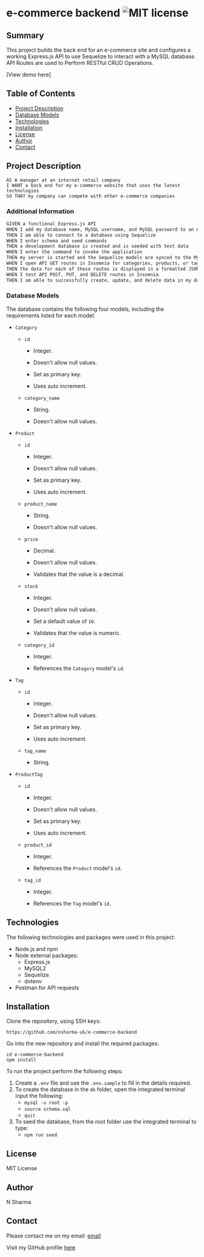 # e-commerce backend ![MIT license](https://img.shields.io/badge/MIT-License-green)

## Summary

This project builds the back end for an e-commerce site and configures a working Express.js API to use Sequelize to interact with a MySQL database. API Routes are used to Perform RESTful CRUD Operations.

[View demo here]

## Table of Contents

- [Project Description](#projectdescription)
- [Database Models](#database-models)
- [Technologies](#technologies)
- [Installation](#installation)
- [License](#license)
- [Author](#author)
- [Contact](#contact)

## Project Description

```
AS A manager at an internet retail company
I WANT a back end for my e-commerce website that uses the latest technologies
SO THAT my company can compete with other e-commerce companies
```

### Additional Information

```md
GIVEN a functional Express.js API
WHEN I add my database name, MySQL username, and MySQL password to an environment variable file
THEN I am able to connect to a database using Sequelize
WHEN I enter schema and seed commands
THEN a development database is created and is seeded with test data
WHEN I enter the command to invoke the application
THEN my server is started and the Sequelize models are synced to the MySQL database
WHEN I open API GET routes in Insomnia for categories, products, or tags
THEN the data for each of these routes is displayed in a formatted JSON
WHEN I test API POST, PUT, and DELETE routes in Insomnia
THEN I am able to successfully create, update, and delete data in my database
```

### Database Models

The database contains the following four models, including the requirements listed for each model:

- `Category`

  - `id`

    - Integer.

    - Doesn't allow null values.

    - Set as primary key.

    - Uses auto increment.

  - `category_name`

    - String.

    - Doesn't allow null values.

- `Product`

  - `id`

    - Integer.

    - Doesn't allow null values.

    - Set as primary key.

    - Uses auto increment.

  - `product_name`

    - String.

    - Doesn't allow null values.

  - `price`

    - Decimal.

    - Doesn't allow null values.

    - Validates that the value is a decimal.

  - `stock`

    - Integer.

    - Doesn't allow null values.

    - Set a default value of `10`.

    - Validates that the value is numeric.

  - `category_id`

    - Integer.

    - References the `Category` model's `id`.

- `Tag`

  - `id`

    - Integer.

    - Doesn't allow null values.

    - Set as primary key.

    - Uses auto increment.

  - `tag_name`

    - String.

- `ProductTag`

  - `id`

    - Integer.

    - Doesn't allow null values.

    - Set as primary key.

    - Uses auto increment.

  - `product_id`

    - Integer.

    - References the `Product` model's `id`.

  - `tag_id`

    - Integer.

    - References the `Tag` model's `id`.

## Technologies

The following technologies and packages were used in this project:

- Node.js and npm
- Node external packages:
  - Express.js
  - MySQL2
  - Sequelize
  - dotenv
- Postman for API requests

## Installation

Clone the repository, using SSH keys:

`https://github.com/nsharma-uk/e-commerce-backend`

Go into the new repository and install the required packages:

```
cd e-commerce-backend
npm install
```

To run the project perform the following steps:

1. Create a `.env` file and use the `.env.sample` to fill in the details required.
2. To create the database in the `db` folder, open the integrated terminal input the following:
   - `mysql -u root -p`
   - `source schema.sql`
   - `quit`
3. To seed the database, from the root folder use the integrated terminal to type:
   - `npm run seed`

## License

MIT License

## Author

N Sharma

## Contact

Please contact me on my email: [email](nsharmauk711@gmail.com)

Visit my GitHub profile [here](https://github.com/nsharma-uk)
